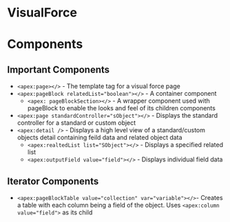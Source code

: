 # VisualForce
# Components
## Important Components
* `<apex:page></>` - The template tag for a visual force page
* `<apex:pageBlock relatedList="boolean"></>` - A container component
  * `<apex: pageBlockSection></>` - A wrapper component used with pageBlock to enable the looks and feel of its children components
* `<apex:page standardController="sObject"></>` - Displays the standard controller for a standard or custom object
* `<apex:detail />` - Displays a high level view of a standard/custom objects detail containing feild data and related object data
  * `<apex:realtedList list="SObject"></>` - Displays a specified related list
  * `<apex:outputField value="field"></>` - Displays individual field data
## Iterator Components
* `<apex:pageBlockTable value="collection" var="variable"></>`- Creates a table with each column being a field of the object. Uses `<apex:column value="field">` as its child
